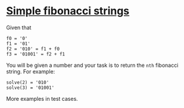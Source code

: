 # [Simple fibonacci strings](https://www.codewars.com/kata/simple-fibonacci-strings "https://www.codewars.com/kata/5aa39ba75084d7cf45000008")

Given that 
```
f0 = '0'
f1 = '01'
f2 = '010' = f1 + f0
f3 = '01001' = f2 + f1
```

You will be given a number and your task is to return the `nth` fibonacci string. For example:

```
solve(2) = '010'
solve(3) = '01001'
```

More examples in test cases.